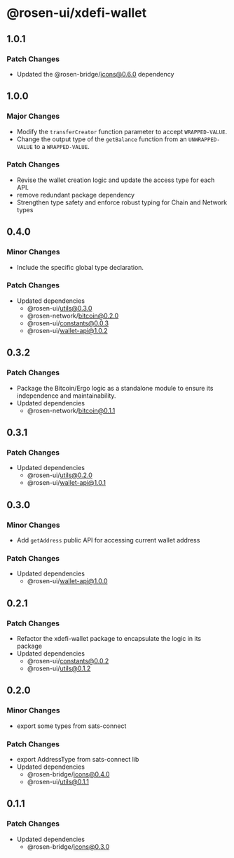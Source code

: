 # @rosen-ui/xdefi-wallet

## 1.0.1

### Patch Changes

- Updated the @rosen-bridge/icons@0.6.0 dependency

## 1.0.0

### Major Changes

- Modify the `transferCreator` function parameter to accept `WRAPPED-VALUE`.
- Change the output type of the `getBalance` function from an `UNWRAPPED-VALUE` to a `WRAPPED-VALUE`.

### Patch Changes

- Revise the wallet creation logic and update the access type for each API.
- remove redundant package dependency
- Strengthen type safety and enforce robust typing for Chain and Network types

## 0.4.0

### Minor Changes

- Include the specific global type declaration.

### Patch Changes

- Updated dependencies
  - @rosen-ui/utils@0.3.0
  - @rosen-network/bitcoin@0.2.0
  - @rosen-ui/constants@0.0.3
  - @rosen-ui/wallet-api@1.0.2

## 0.3.2

### Patch Changes

- Package the Bitcoin/Ergo logic as a standalone module to ensure its independence and maintainability.
- Updated dependencies
  - @rosen-network/bitcoin@0.1.1

## 0.3.1

### Patch Changes

- Updated dependencies
  - @rosen-ui/utils@0.2.0
  - @rosen-ui/wallet-api@1.0.1

## 0.3.0

### Minor Changes

- Add `getAddress` public API for accessing current wallet address

### Patch Changes

- Updated dependencies
  - @rosen-ui/wallet-api@1.0.0

## 0.2.1

### Patch Changes

- Refactor the xdefi-wallet package to encapsulate the logic in its package
- Updated dependencies
  - @rosen-ui/constants@0.0.2
  - @rosen-ui/utils@0.1.2

## 0.2.0

### Minor Changes

- export some types from sats-connect

### Patch Changes

- export AddressType from sats-connect lib
- Updated dependencies
  - @rosen-bridge/icons@0.4.0
  - @rosen-ui/utils@0.1.1

## 0.1.1

### Patch Changes

- Updated dependencies
  - @rosen-bridge/icons@0.3.0
